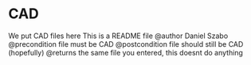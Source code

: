 # CAD
We put CAD files here
This is a README file
@author Daniel Szabo
@precondition file must be CAD
@postcondition file should still be CAD (hopefully)
@returns the same file you entered, this doesnt do anything
